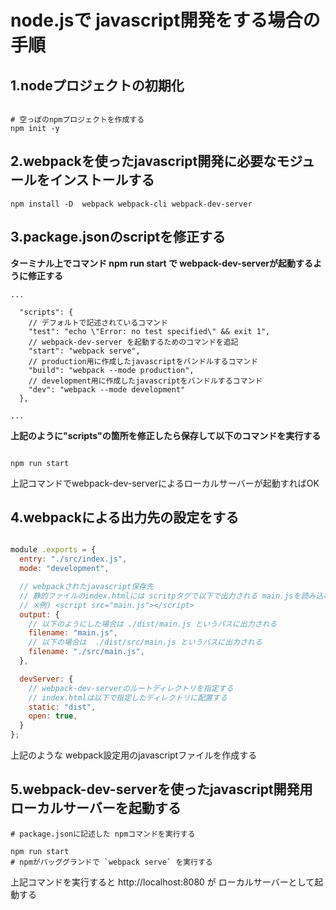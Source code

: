 

# node.jsで javascript開発をする場合の手順


## 1.nodeプロジェクトの初期化

```angular2html

# 空っぽのnpmプロジェクトを作成する
npm init -y 
```


## 2.webpackを使ったjavascript開発に必要なモジュールをインストールする

```angular2html
npm install -D  webpack webpack-cli webpack-dev-server
```

## 3.package.jsonのscriptを修正する

**ターミナル上でコマンド npm run start で webpack-dev-serverが起動するように修正する**
```
...

  "scripts": {
    // デフォルトで記述されているコマンド
    "test": "echo \"Error: no test specified\" && exit 1",
    // webpack-dev-server を起動するためのコマンドを追記
    "start": "webpack serve",
    // production用に作成したjavascriptをバンドルするコマンド
    "build": "webpack --mode production",
    // development用に作成したjavascriptをバンドルするコマンド
    "dev": "webpack --mode development"
  },
  
...

```
**上記のように"scripts"の箇所を修正したら保存して以下のコマンドを実行する**

```angular2html

npm run start

```
上記コマンドでwebpack-dev-serverによるローカルサーバーが起動すればOK

## 4.webpackによる出力先の設定をする

```webpack.config.js

module .exports = {
  entry: "./src/index.js",
  mode: "development",

  // webpackされたjavascript保存先
  // 静的ファイルのindex.htmlには scritpタグで以下で出力される main.jsを読み込む
  // ※例) <script src="main.js"></script>
  output: {
    // 以下のようにした場合は ./dist/main.js というパスに出力される
    filename: "main.js",
    // 以下の場合は  ./dist/src/main.js というパスに出力される
    filename: "./src/main.js",
  },

  devServer: {
    // webpack-dev-serverのルートディレクトリを指定する
    // index.htmlは以下で指定したディレクトリに配置する
    static: "dist",
    open: true,
  }
};

```
上記のような webpack設定用のjavascriptファイルを作成する


## 5.webpack-dev-serverを使ったjavascript開発用ローカルサーバーを起動する

```angular2html
# package.jsonに記述した npmコマンドを実行する

npm run start
# npmがバッググランドで `webpack serve` を実行する
```

上記コマンドを実行すると
http://localhost:8080 が ローカルサーバーとして起動する
